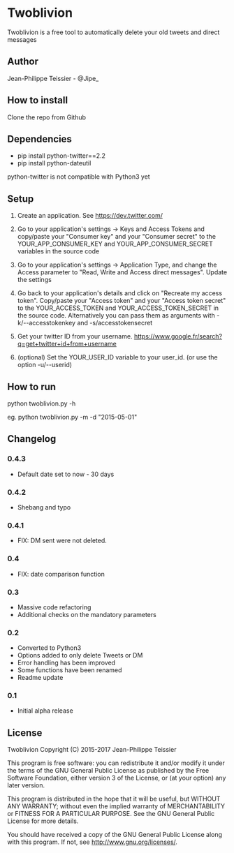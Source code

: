 # Twoblivion

Twoblivion is a free tool to automatically delete your old tweets and direct messages

## Author 

Jean-Philippe Teissier - @Jipe_ 

## How to install

Clone the repo from Github

## Dependencies

* pip install python-twitter==2.2
* pip install python-dateutil

python-twitter is not compatible with Python3 yet

## Setup

1. Create an application. See https://dev.twitter.com/ 

2. Go to your application's settings -> Keys and Access Tokens and copy/paste your "Consumer key" and your "Consumer secret" to the YOUR_APP_CONSUMER_KEY and YOUR_APP_CONSUMER_SECRET variables in the source code

3. Go to your application's settings -> Application Type, and change the Access parameter to "Read, Write and Access direct messages". Update the settings

3. Go back to your application's details and click on "Recreate my access token".
Copy/paste your "Access token" and your "Access token secret" to the YOUR_ACCESS_TOKEN and YOUR_ACCESS_TOKEN_SECRET in the source code. Alternatively you can pass them as arguments with -k/--accesstokenkey and -s/accesstokensecret

4. Get your twitter ID from your username. https://www.google.fr/search?q=get+twitter+id+from+username

5. (optional) Set the YOUR_USER_ID variable to your user_id. (or use the option -u/--userid)


## How to run

python twoblivion.py -h

eg. python twoblivion.py -m -d "2015-05-01"

## Changelog

### 0.4.3
 * Default date set to now - 30 days
 
### 0.4.2
 * Shebang and typo

### 0.4.1
 * FIX: DM sent were not deleted.

### 0.4
 * FIX: date comparison function

### 0.3
 * Massive code refactoring
 * Additional checks on the mandatory parameters

### 0.2
 * Converted to Python3
 * Options added to only delete Tweets or DM
 * Error handling has been improved
 * Some functions have been renamed
 * Readme update

### 0.1
 * Initial alpha release

## License

Twoblivion
Copyright (C) 2015-2017 Jean-Philippe Teissier

This program is free software: you can redistribute it and/or modify
it under the terms of the GNU General Public License as published by
the Free Software Foundation, either version 3 of the License, or
(at your option) any later version.

This program is distributed in the hope that it will be useful,
but WITHOUT ANY WARRANTY; without even the implied warranty of
MERCHANTABILITY or FITNESS FOR A PARTICULAR PURPOSE.  See the
GNU General Public License for more details.

You should have received a copy of the GNU General Public License
along with this program.  If not, see <http://www.gnu.org/licenses/>.
